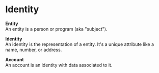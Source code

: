 # Identity

**Entity**  
An entity is a person or program (aka "subject").

**Identity**  
An identity is the representation of a entity. It's a unique attribute like a name, number, or address. 

**Account**  
An account is an identity with data associated to it. 
